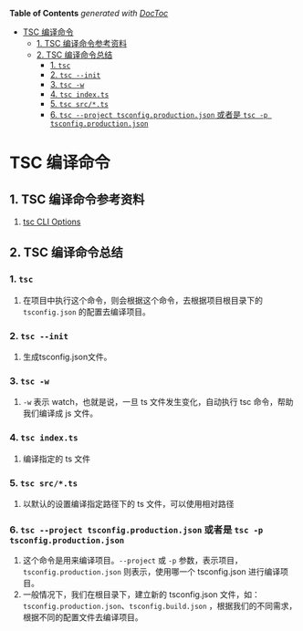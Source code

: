 <!-- START doctoc generated TOC please keep comment here to allow auto update -->
<!-- DON'T EDIT THIS SECTION, INSTEAD RE-RUN doctoc TO UPDATE -->
**Table of Contents**  *generated with [DocToc](https://github.com/thlorenz/doctoc)*

- [TSC 编译命令](#tsc-%E7%BC%96%E8%AF%91%E5%91%BD%E4%BB%A4)
  - [1. TSC 编译命令参考资料](#1-tsc-%E7%BC%96%E8%AF%91%E5%91%BD%E4%BB%A4%E5%8F%82%E8%80%83%E8%B5%84%E6%96%99)
  - [2. TSC 编译命令总结](#2-tsc-%E7%BC%96%E8%AF%91%E5%91%BD%E4%BB%A4%E6%80%BB%E7%BB%93)
    - [1. `tsc`](#1-tsc)
    - [2. `tsc --init`](#2-tsc---init)
    - [3. `tsc -w`](#3-tsc--w)
    - [4. `tsc index.ts`](#4-tsc-indexts)
    - [5. `tsc src/*.ts`](#5-tsc-srcts)
    - [6. `tsc --project tsconfig.production.json` 或者是 `tsc -p tsconfig.production.json`](#6-tsc---project-tsconfigproductionjson-%E6%88%96%E8%80%85%E6%98%AF-tsc--p-tsconfigproductionjson)

<!-- END doctoc generated TOC please keep comment here to allow auto update -->

# TSC 编译命令

## 1. TSC 编译命令参考资料

1. [tsc CLI Options](https://www.typescriptlang.org/docs/handbook/compiler-options.html)

## 2. TSC 编译命令总结

### 1. `tsc`

1. 在项目中执行这个命令，则会根据这个命令，去根据项目根目录下的 `tsconfig.json` 的配置去编译项目。
   
### 2. `tsc --init`

1. 生成tsconfig.json文件。
   
### 3. `tsc -w`

1. `-w` 表示 watch，也就是说，一旦 ts 文件发生变化，自动执行 tsc 命令，帮助我们编译成 js 文件。
   
### 4. `tsc index.ts`

1. 编译指定的 ts 文件
   
### 5. `tsc src/*.ts`

1. 以默认的设置编译指定路径下的 ts 文件，可以使用相对路径

### 6. `tsc --project tsconfig.production.json` 或者是 `tsc -p tsconfig.production.json`

1. 这个命令是用来编译项目。`--project` 或 `-p` 参数，表示项目，`tsconfig.production.json` 则表示，使用哪一个 tsconfig.json 进行编译项目。
2. 一般情况下，我们在根目录下，建立新的 tsconfig.json 文件，如：`tsconfig.production.json`、`tsconfig.build.json` ，根据我们的不同需求，根据不同的配置文件去编译项目。